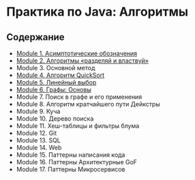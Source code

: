 # Практика по Java: Алгоритмы

## Содержание

- [Module 1. Асимптотические обозначения](./Module_01)
- [Module 2. Алгоритмы «разделяй и властвуй»](./Module_02/README.md)
- Module 3. Основной метод
- [Module 4. Алгоритм QuickSort](./Module_04/README.md)
- [Module 5. Линейный выбор](./Module_05/README.md)
- [Module 6. Графы: Основы](./Module_06/README.md)
- Module 7. Поиск в графе и его применения
- Module 8. Алгоритм кратчайшего пути Дейкстры
- Module 9. Куча
- Module 10. Дерево поиска 
- Module 11. Хеш-таблицы и фильтры блума
- Module 12. Git
- Module 13. SQL
- Module 14. Web
- Module 15. Паттерны написания кода
- Module 16. Паттерны Архитектурные GoF
- Module 17. Паттерны Микросервисов






